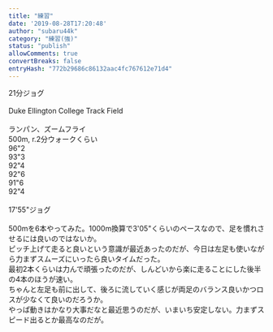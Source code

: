 ```yaml
---
title: "練習"
date: '2019-08-28T17:20:48'
author: "subaru44k"
category: "練習(強)"
status: "publish"
allowComments: true
convertBreaks: false
entryHash: "772b29686c86132aac4fc767612e71d4"
---
```

21分ジョグ<br>
<br>
Duke Ellington College Track Field<br>
<br>
ランパン、ズームフライ<br>
500m, r.2分ウォークくらい<br>
96"2<br>
93"3<br>
92"4<br>
92"6<br>
91"6<br>
92"4<br>
<br>
17'55"ジョグ<br>
<br>
500mを6本やってみた。1000m換算で3'05"くらいのペースなので、足を慣れさせるには良いのではないか。<br>
ピッチ上げて走ると良いという意識が最近あったのだが、今日は左足も使いながら力まずスムーズにいったら良いタイムだった。<br>
最初2本くらいは力んで頑張ったのだが、しんどいから楽に走ることにした後半の4本のほうが速い。<br>
ちゃんと左足も前に出して、後ろに流していく感じが両足のバランス良いかつロスが少なくて良いのだろうか。<br>
やっぱ動きはかなり大事だなと最近思うのだが、いまいち安定しない。力まずスピード出るとか最高なのだが。
